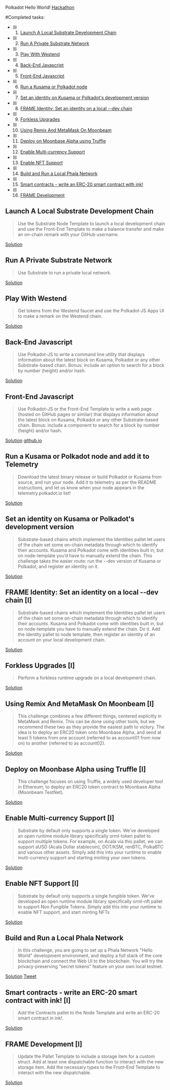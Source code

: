 Polkadot Hello World!  [Hackathon](https://gitcoin.co/hackathon/polkadot/projects)

#Completed tasks:
- [x] 1. [Launch A Local Substrate Development Chain](#launch)
- [x] 2. [Run A Private Substrate Network](#private)
- [x] 3. [Play With Westend](#westend)
- [x] 4. [Back-End Javascript](#backend)
- [x] 5. [Front-End Javascript](#frontend)
- [x] 6. [Run a Kusama or Polkadot node](#telemetry)
- [x] 7. [Set an identity on Kusama or Polkadot's development version](#identity)
- [x] 8. [FRAME Identity: Set an identity on a local --dev chain](#frameidentity)
- [x] 9. [Forkless Upgrades](#forkless)
- [x] 10. [Using Remix And MetaMask On Moonbeam](#moonbeam)
- [x] 11. [Deploy on Moonbase Alpha using Truffle](#moonbeamtruffle)
- [x] 12. [Enable Multi-currency Support](#multicurrency)
- [x] 13. [Enable NFT Support](#nft)
- [x] 14. [Build and Run a Local Phala Network](#phala)
- [x] 15. [Smart contracts - write an ERC-20 smart contract with ink!](#erc20)
- [x] 16. [FRAME Development](#framedev)



## Launch A Local Substrate Development Chain <a name="launch"></a>
>Use the Substrate Node Template to launch a local development chain and use the Front-End Template to make a balance transfer and make an on-chain remark with your GitHub username.

[Solution](https://github.com/Maar-io/polkadot-gitcoin-hack/blob/main/transfer.jpg)

## Run A Private Substrate Network <a name="private"></a>
>Use Substrate to run a private local network.

[Solution](https://github.com/Maar-io/polkadot-gitcoin-hack/blob/main/PrivateNetwork.jpg)

## Play With Westend <a name="westend"></a>
>Get tokens from the Westend faucet and use the Polkadot-JS Apps UI to make a remark on the Westend chain.

[Solution](https://westend.subscan.io/extrinsic/0xeac5d9ab557dc78e638e184c24e494131b6f21ec3d7ffffd1bef74e7bf4d631f)

## Back-End Javascript <a name="backend"></a>
>Use Polkadot-JS to write a command line utility that displays information about the latest block on Kusama, Polkadot or any other Substrate-based chain. Bonus: include an option to search for a block by number (height) and/or hash.

[Solution](https://github.com/Maar-io/polkadot-gitcoin-hack/tree/main/Back-End%20Javascript)

## Front-End Javascript <a name="frontend"></a>
>Use Polkadot-JS or the Front-End Template to write a web page (hosted on GitHub pages or similar) that displays information about the latest block on Kusama, Polkadot or any other Substrate-based chain. Bonus: include a component to search for a block by number (height) and/or hash.

[Solution](https://github.com/Maar-io/substrate-front-end-template) 
[github.io](https://maar-io.github.io/substrate-front-end-template/)

## Run a Kusama or Polkadot node and add it to Telemetry <a name="telemetry"></a>
>Download the latest binary release or build Polkadot or Kusama from source, and run your node. Add it to telemetry as per the README instructions, and let us know when your node appears in the telemetry.polkadot.io list!

[Solution](https://github.com/Maar-io/polkadot-gitcoin-hack/blob/main/telemetry-kusama.jpg)

## Set an identity on Kusama or Polkadot's development version <a name="identity"></a>
>Substrate-based chains which implement the Identities pallet let users of the chain set some on-chain metadata through which to identify their accounts. Kusama and Polkadot come with identities built in, but on node-template you’d have to manually extend the chain. This challenge takes the easier route: run the --dev version of Kusama or Polkadot, and register an identity on it.

[Solution](https://github.com/Maar-io/polkadot-gitcoin-hack/blob/main/onChainIdentity.jpg)

## FRAME Identity: Set an identity on a local --dev chain [I] <a name="frameidentity"></a>
>Substrate-based chains which implement the Identities pallet let users of the chain set some on-chain metadata through which to identify their accounts. Kusama and Polkadot come with identities built in, but on node-template you have to manually extend the chain. Do it. Add the identity pallet to node template, then register an identity of an account on your local development chain.

[Solution](https://github.com/Maar-io/polkadot-gitcoin-hack/blob/main/FrameIdentityOnLocalDevChain.png)

## Forkless Upgrades [I] <a name="forkless"></a>
>Perform a forkless runtime upgrade on a local development chain.

[Solution](https://github.com/Maar-io/polkadot-gitcoin-hack/blob/main/forkless.png)

## Using Remix And MetaMask On Moonbeam [I] <a name="moonbeam"></a>
>This challenge combines a few different things, centered explicitly in MetaMask and Remix. This can be done using other tools, but we recommend these two as they provide the easiest path to victory. The idea is to deploy an ERC20 token onto Moonbase Alpha, and send at least 5 tokens from one account (referred to as account01 from now on) to another (referred to as account02).

[Solution](https://github.com/Maar-io/polkadot-gitcoin-hack/blob/main/checkContract.md)

## Deploy on Moonbase Alpha using Truffle [I] <a name="moonbeamtruffle"></a>
>This challenge focuses on using Truffle, a widely used developer tool in Ethereum, to deploy an ERC20 token contract to Moonbase Alpha (Moonbeam TestNet).

[Solution](https://github.com/Maar-io/polkadot-gitcoin-hack/blob/main/moonbaseTruffle.txt)

## Enable Multi-currency Support [I] <a name="multicurrency"></a>
>Substrate by default only supports a single token. We've developed an open runtime module library specifically orml-token pallet to support multiple tokens. For example, on Acala via this pallet, we can support aUSD (Acala Dollar stablecoin), DOT/KSM, renBTC, PolkaBTC and various other assets. Simply add this into your runtime to enable multi-currency support and starting minting your own tokens.

[Solution](https://github.com/Maar-io/substrate-multicurrency)

## Enable NFT Support [I] <a name="nft"></a>
>Substrate by default only supports a single fungible token. We've developed an open runtime module library specifically orml-nft pallet to support Non Fungible Tokens. Simply add this into your runtime to enable NFT support, and start minting NFTs 

[Solution](https://github.com/Maar-io/substrate-nft)

## Build and Run a Local Phala Network <a name="phala"></a>
>In this challenge, you are going to set up a Phala Network "Hello World" development environment, and deploy a full stack of the core blockchain and connect the Web UI to the blockchain. You will try the privacy-preserving “secret tokens” feature on your own local testnet.

[Solution](https://github.com/Maar-io/polkadot-gitcoin-hack/blob/main/Phala-network.md)
[Tweet](https://twitter.com/Maarr_io/status/1322658688776212486?s=20)

## Smart contracts - write an ERC-20 smart contract with ink! [I]<a name="erc20"></a>
>Add the Contracts pallet to the Node Template and write an ERC-20 smart contract in ink!.

[Solution](https://github.com/Maar-io/substrate-erc20/tree/master)

## FRAME Development [I] <a name="framedev"></a>
>Update the Pallet Template to include a storage item for a custom struct. Add at least one dispatchable function to interact with the new storage item. Add the necessary types to the Front-End Template to interact with the new dispatchable.

[Solution](https://github.com/Maar-io/substrate-framedev)
